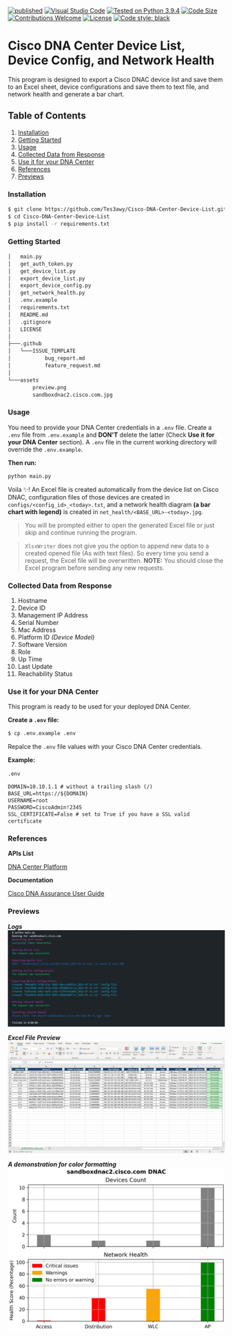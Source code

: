 [![published](https://static.production.devnetcloud.com/codeexchange/assets/images/devnet-published.svg)](https://developer.cisco.com/codeexchange/github/repo/Tes3awy/Cisco-DNA-Center-Device-List)
[![Visual Studio Code](https://img.shields.io/badge/VSCode-1.56.0-blue.svg?logo=visual-studio-code)](https://code.visualstudio.com/)
[![Tested on Python 3.9.4](https://img.shields.io/badge/Tested%20-Python%203.9.4-blue.svg?logo=python)](https://www.python.org/downloads)
[![Code Size](https://img.shields.io/github/languages/code-size/Tes3awy/Cisco-DNA-Center-Device-List?color=green)](https://github.com/Tes3awy/Cisco-DNA-Center-Device-List)
[![Contributions Welcome](https://img.shields.io/static/v1.svg?label=Contributions&message=Welcome&color=0059b3)](https://github.com/Tes3awy/Cisco-DNA-Center-Device-List/blob/main/CONTRIBUTING.md)
[![License](https://img.shields.io/github/license/Tes3awy/Cisco-DNA-Center-Device-List)](https://github.com/Tes3awy/Cisco-DNA-Center-Device-List)
[![Code style: black](https://img.shields.io/badge/code%20style-black-000000.svg)](https://github.com/psf/black)

# Cisco DNA Center Device List, Device Config, and Network Health

This program is designed to export a Cisco DNAC device list and save them to an Excel sheet, device configurations and save them to text file, and network health and generate a bar chart.

## Table of Contents

1. [Installation](#installation)
2. [Getting Started](#getting-started)
3. [Usage](#usage)
4. [Collected Data from Response](#collected-data)
5. [Use it for your DNA Center](#use-it-for-your-dna-center)
6. [References](#references)
7. [Previews](#previews)

### Installation

```bash
$ git clone https://github.com/Tes3awy/Cisco-DNA-Center-Device-List.git
$ cd Cisco-DNA-Center-Device-List
$ pip install -r requirements.txt
```

### Getting Started

```bash
│   main.py
│   get_auth_token.py
│   get_device_list.py
│   export_device_list.py
│   export_device_config.py
│   get_network_health.py
│   .env.example
│   requirements.txt
│   README.md
│   .gitignore
│   LICENSE
│
├───.github
│   └───ISSUE_TEMPLATE
│           bug_report.md
│           feature_request.md
│
└───assets
        preview.png
        sandboxdnac2.cisco.com.jpg
```

### Usage

You need to provide your DNA Center credentials in a `.env` file. Create a `.env` file from `.env.example` and **DON'T** delete the latter (Check **Use it for your DNA Center** section). A `.env` file in the current working directory will override the `.env.example`.

**Then run:**

```python
python main.py
```

Voila :sparkles:! An Excel file is created automatically from the device list on Cisco DNAC, configuration files of those devices are created in `configs/<config_id>_<today>.txt`, and a network health diagram **(a bar chart with legend)** is created in `net_health/<BASE_URL>-<today>.jpg`.

> You will be prompted either to open the generated Excel file or just skip and continue running the program.

> `XlsxWriter` does not give you the option to append new data to a created opened file (As with text files). So every time you send a request, the Excel file will be overwritten. **NOTE:** You should close the Excel program before sending any new requests.

### Collected Data from Response

1. Hostname
2. Device ID
3. Management IP Address
4. Serial Number
5. Mac Address
6. Platform ID _(Device Model)_
7. Software Version
8. Role
9. Up Time
10. Last Update
11. Reachability Status

### Use it for your DNA Center

This program is ready to be used for your deployed DNA Center.

**Create a `.env` file:**

```bash
$ cp .env.example .env
```

Repalce the `.env` file values with your Cisco DNA Center credentials.

**Example:**

`.env`

```vim
DOMAIN=10.10.1.1 # without a trailing slash (/)
BASE_URL=https://${DOMAIN}
USERNAME=root
PASSWORD=CiscoAdmin!2345
SSL_CERTIFICATE=False # set to True if you have a SSL valid certificate
```

### References

**APIs List**

[DNA Center Platform](https://developer.cisco.com/docs/dna-center/#!authentication-api)

**Documentation**

[Cisco DNA Assurance User Guide](https://www.cisco.com/c/en/us/td/docs/cloud-systems-management/network-automation-and-management/dna-center-assurance/1-3/b_cisco_dna_assurance_1_3_ug/b_cisco_dna_assurance_1_3_ug_chapter_0101.html#task_rn2_zdr_yy__p_assurance_score)

### Previews

**_Logs_**
![Script Logs](assets/script-logs.png)

**_Excel File Preview_**
![Excel File Preview](assets/preview.png)

**_A demonstration for color formatting_**
![Network Health Bar Chart](assets/sandboxdnac2.cisco.com.jpg)
